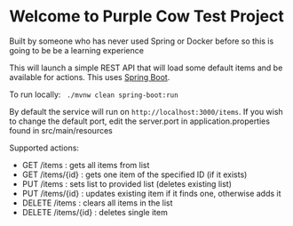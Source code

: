 # Welcome to Purple Cow Test Project
Built by someone who has never used Spring or Docker before so 
this is going to be be a learning experience 

This will launch a simple REST API that will load some default items and be available for 
actions. This uses [Spring Boot](https://spring.io).

To run locally: 
` ./mvnw clean spring-boot:run`

By default the service will run on `http://localhost:3000/items`. If you wish to 
change the default port, edit the server.port in application.properties found in src/main/resources

Supported actions:
- GET  /items : gets all items from list
- GET  /items/{id} : gets one item of the specified ID (if it exists)
- PUT  /items : sets list to provided list (deletes existing list)
- PUT  /items/{id} : updates existing item if it finds one, otherwise adds it
- DELETE /items : clears all items in the list
- DELETE /items/{id} : deletes single item

